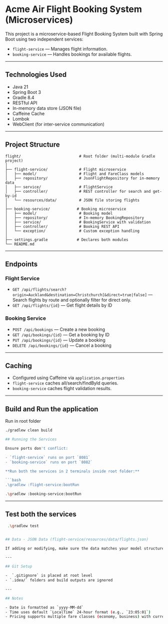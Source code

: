 # Acme Air Flight Booking System (Microservices)

This project is a microservice-based Flight Booking System built with Spring Boot using two independent services:

- `flight-service` — Manages flight information.
- `booking-service` — Handles bookings for available flights.

---

## Technologies Used

- Java 21
- Spring Boot 3
- Gradle 8.4
- RESTful API
- In-memory data store (JSON file)
- Caffeine Cache
- Lombok
- WebClient (for inter-service communication)

---

## Project Structure

```
flight/                          # Root folder (multi-module Gradle project)
│
├── flight-service/              # Flight microservice
│   ├── model/                   # Flight and FareClass models
│   ├── repository/              # JsonFlightRepository for in-memory data
│   ├── service/                 # FlightService
│   ├── controller/              # REST controller for search and get-by-id
│   └── resources/data/          # JSON file storing flights
│
├── booking-service/            # Booking microservice
│   ├── model/                   # Booking model
│   ├── repository/              # In-memory BookingRepository
│   ├── service/                 # BookingService with validation
│   ├── controller/              # Booking REST API
│   └── exception/               # Custom exception handling
│
├── settings.gradle             # Declares both modules
└── README.md
```

---

## Endpoints

### Flight Service

- `GET /api/flights/search?origin=Auckland&destination=Christchurch[&direct=true|false]` — Search flights by route and optionally filter for direct only.
- `GET /api/flights/{id}` — Get flight details by ID

### Booking Service

- `POST /api/bookings` — Create a new booking
- `GET /api/bookings/{id}` — Get a booking by ID
- `PUT /api/bookings/{id}` — Update a booking
- `DELETE /api/bookings/{id}` — Cancel a booking

---

## Caching

- Configured using Caffeine via `application.properties`
- `flight-service` caches all/search/findById queries.
- `booking-service` caches flight validation results.

---
## Build and Run the application
Run in root folder

```bash
./gradlew clean build

## Running the Services

Ensure ports don't conflict:

- `flight-service` runs on port `8081`
- `booking-service` runs on port `8082`

**Run both the services in 2 terminals inside root folder:**

```bash
.\gradlew :flight-service:bootRun
```

```bash
.\gradlew :booking-service:bootRun
```

---
 ## Test both the services
 ```bash
  .\gradlew test


## Data - JSON Data (flight-service/resources/data/flights.json)

If adding or modifying, make sure the data matches your model structure (includes fares, stopovers, times etc).

---

## Git Setup

-  `.gitignore` is placed at root level
- `.idea/` folders and build outputs are ignored

---

## Notes

- Date is formatted as `yyyy-MM-dd`
- Time uses default `LocalTime` 24-hour format (e.g., `23:05:01`)
- Pricing supports multiple fare classes (economy, business) with currency code
